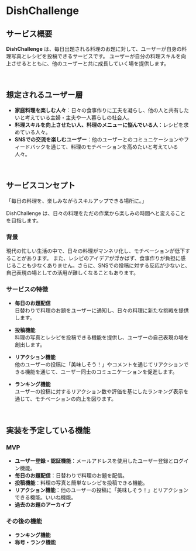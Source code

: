 # DishChallenge

## サービス概要

**DishChallenge** は、毎日出題される料理のお題に対して、ユーザーが自身の料理写真とレシピを投稿できるサービスです。
ユーザーが自分の料理スキルを向上させるとともに、他のユーザーと共に成長していく場を提供します。

<br />


## 想定されるユーザー層

- **家庭料理を楽しむ人々**：日々の食事作りに工夫を凝らし、他の人と共有したいと考えている主婦・主夫や一人暮らしの社会人。
- **料理スキルを向上させたい人、料理のメニューに悩んでいる人**：レシピを求めている人々。
- **SNSでの交流を楽しむユーザー**：他のユーザーとのコミュニケーションやフィードバックを通じて、料理のモチベーションを高めたいと考えている人々。

<br />

## サービスコンセプト

「毎日の料理を、楽しみながらスキルアップできる場所に。」

DishChallenge は、日々の料理をただの作業から楽しみの時間へと変えることを目指します。

### 背景
現代の忙しい生活の中で、日々の料理がマンネリ化し、モチベーションが低下することがあります。
また、レシピのアイデアが浮かばず、食事作りが負担に感じることも少なくありません。さらに、SNSでの投稿に対する反応が少ないと、自己表現の場としての活用が難しくなることもあります。

### サービスの特徴

- **毎日のお題配信**  
  日替わりで料理のお題をユーザーに通知し、日々の料理に新たな挑戦を提供します。

- **投稿機能**  
  料理の写真とレシピを投稿できる機能を提供し、ユーザーの自己表現の場を創出します。

- **リアクション機能**  
  他のユーザーの投稿に「美味しそう！」やコメントを通じてリアクションできる機能を通じて、ユーザー同士のコミュニケーションを促進します。

- **ランキング機能**  
  ユーザーの投稿に対するリアクション数や評価を基にしたランキング表示を通じて、モチベーションの向上を図ります。

<br />

## 実装を予定している機能
### MVP

- **ユーザー登録・認証機能**：メールアドレスを使用したユーザー登録とログイン機能。
- **毎日のお題配信**：日替わりで料理のお題を配信。
- **投稿機能**：料理の写真と簡単なレシピを投稿できる機能。
- **リアクション機能**：他のユーザーの投稿に「美味しそう！」とリアクションできる機能。いいね機能。
- **過去のお題のアーカイブ**

### その後の機能

- **ランキング機能**
- **称号・ランク機能**
